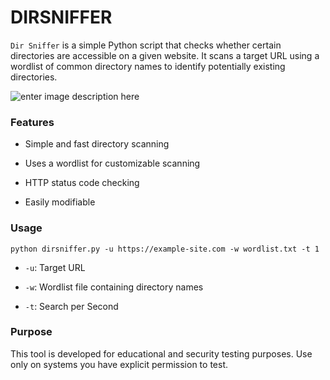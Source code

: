 # DIRSNIFFER



`Dir Sniffer` is a simple Python script that checks whether certain directories are accessible on a given website. It scans a target URL using a wordlist of common directory names to identify potentially existing directories.

![enter image description here](https://media0.giphy.com/media/v1.Y2lkPTc5MGI3NjExMHV4aWhuZGgxZ2JjcW82aDB1ajFxa2liam00Y2RwYnJqb3BlaXFhMiZlcD12MV9pbnRlcm5hbF9naWZfYnlfaWQmY3Q9Zw/2kXLNQypdX9O1A3zxX/giphy.gif)

### Features

-   Simple and fast directory scanning
    
-   Uses a wordlist for customizable scanning
    
-   HTTP status code checking
    
-   Easily modifiable
    

### Usage

    python dirsniffer.py -u https://example-site.com -w wordlist.txt -t 1

-   `-u`: Target URL
    
-   `-w`: Wordlist file containing directory names
-   `-t`: Search per Second
    

### Purpose

This tool is developed for educational and security testing purposes. Use only on systems you have explicit permission to test.
